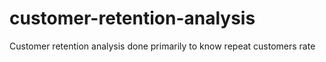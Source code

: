 # customer-retention-analysis
Customer retention analysis done primarily to know repeat customers rate 
